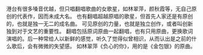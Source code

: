 港台有很多嗓音优越，但只唱翻唱歌曲的女歌星，如林翠萍，颜秋霞等，无自己原创的代表作，因而未成大名。
也有翻唱超越原唱的歌星，但首先人家还是有原创的，也就是独一无二的成名曲。
可见原创的力量，也就是独立创作，或者叫创新独到对于文艺的重要性。
翻唱包括原词原曲一起翻唱，也有只用原曲，更换歌词演唱的。后一种常给人以新鲜的感觉，听久了觉得似曾相识，从而认出是之前的什么歌后，会有微微的失望感。
如林翠萍《负心的你》，用的是《金包银》的原曲。

